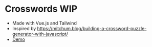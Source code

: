 # Crosswords WIP

- Made with Vue.js and Tailwind
- Inspired by https://mitchum.blog/building-a-crossword-puzzle-generator-with-javascript/
- [Demo](https://crosswords.noxu.dev)
